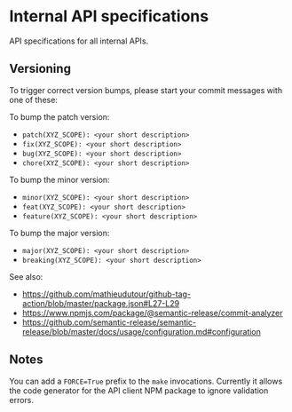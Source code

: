 # Internal API specifications

API specifications for all internal APIs.

## Versioning

To trigger correct version bumps, please start your commit messages with one of these:

To bump the patch version:

- `patch(XYZ_SCOPE): <your short description>`
- `fix(XYZ_SCOPE): <your short description>`
- `bug(XYZ_SCOPE): <your short description>`
- `chore(XYZ_SCOPE): <your short description>`

To bump the minor version:

- `minor(XYZ_SCOPE): <your short description>`
- `feat(XYZ_SCOPE): <your short description>`
- `feature(XYZ_SCOPE): <your short description>`

To bump the major version:

- `major(XYZ_SCOPE): <your short description>`
- `breaking(XYZ_SCOPE): <your short description>`

See also:

- https://github.com/mathieudutour/github-tag-action/blob/master/package.json#L27-L29
- https://www.npmjs.com/package/@semantic-release/commit-analyzer
- https://github.com/semantic-release/semantic-release/blob/master/docs/usage/configuration.md#configuration

## Notes

You can add a `FORCE=True` prefix to the `make` invocations. Currently it allows the code generator for the API client NPM package to ignore validation errors.
